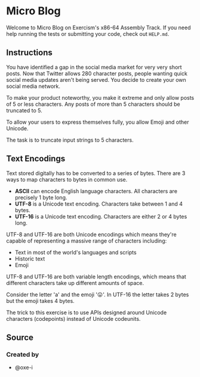 # Micro Blog

Welcome to Micro Blog on Exercism's x86-64 Assembly Track.
If you need help running the tests or submitting your code, check out `HELP.md`.

## Instructions

You have identified a gap in the social media market for very very short posts.
Now that Twitter allows 280 character posts, people wanting quick social media updates aren't being served.
You decide to create your own social media network.

To make your product noteworthy, you make it extreme and only allow posts of 5 or less characters.
Any posts of more than 5 characters should be truncated to 5.

To allow your users to express themselves fully, you allow Emoji and other Unicode.

The task is to truncate input strings to 5 characters.

## Text Encodings

Text stored digitally has to be converted to a series of bytes.
There are 3 ways to map characters to bytes in common use.

- **ASCII** can encode English language characters.
  All characters are precisely 1 byte long.
- **UTF-8** is a Unicode text encoding.
  Characters take between 1 and 4 bytes.
- **UTF-16** is a Unicode text encoding.
  Characters are either 2 or 4 bytes long.

UTF-8 and UTF-16 are both Unicode encodings which means they're capable of representing a massive range of characters including:

- Text in most of the world's languages and scripts
- Historic text
- Emoji

UTF-8 and UTF-16 are both variable length encodings, which means that different characters take up different amounts of space.

Consider the letter 'a' and the emoji '😛'.
In UTF-16 the letter takes 2 bytes but the emoji takes 4 bytes.

The trick to this exercise is to use APIs designed around Unicode characters (codepoints) instead of Unicode codeunits.

## Source

### Created by

- @oxe-i